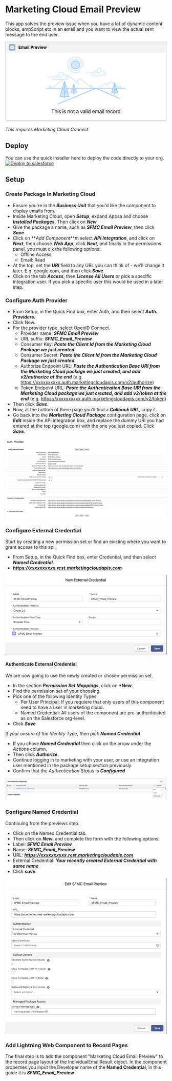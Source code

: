 # Marketing Cloud Email Preview

This app solves the preview issue when you have a lot of dynamic content blocks, ampScript etc in an email and you want to view the actual sent message to the end user.

![Preview of component](/.assets/noContent.png)

_This requires Marketing Cloud Connect._

## Deploy

You can use the quick installer here to deploy the code directly to your org. \
[![Deploy to salesforce](https://githubsfdeploy.herokuapp.com/resources/img/deploy.png)](https://githubsfdeploy.herokuapp.com/?owner=ehsky&repo=Marketing-Cloud-Email-Preview)

## Setup

### Create Package In Marketing Cloud

- Ensure you're in the **_Business Unit_** that you'd like the component to display emails from.
- Inside Marketing Cloud, open **_Setup_**, expand Appsa and choose **_Installed Packages_**. Then click on **_New_**
- Give the package a name, such as **_SFMC Email Preview_**, then click **_Save_**
- Click on **_Add Component_**m select **_API Integration_**, and click on **_Next_**, then choose **_Web App_**, click **_Next_**, and finally in the permissions panel, you must cik the following options:
  - Offline Access
  - Email: Read
- At the top, set the **_URI_** field to any URL you can think of - we'll change it later. E.g. google.com, and then click **_Save_**
- Click on the tab **_Access_**, then **_License All Users_** or pick a specific integration user. If you pick a specific user this would be used in a later step.

### Configure Auth Provider

- From Setup, in the Quick Find box, enter Auth, and then select **_Auth. Providers_**.
- Click New.
- For the provider type, select OpenID Connect.
  - Provider name: **_SFMC Email Preview_**
  - URL suffix: **_SFMC_Email_Preview_**
  - Consumer Key: **_Paste the Client Id from the Marketing Cloud Package we just created._**
  - Consumer Secret: **_Paste the Client Id from the Marketing Cloud Package we just created._**
  - Authorize Endpoint URL: **_Paste the Authentication Base URI from the Marketing Cloud package we just created, and add v2/authorize at the end_** (e.g. https://xxxxxxxxxx.auth.marketingcloudapis.com/v2/authorize)
  - Token Endpoint URL: **_Paste the Authentication Base URI from the Marketing Cloud package we just created, and add v2/token at the end_** (e.g. https://xxxxxxxxxx.auth.marketingcloudapis.com/v2/token)
- Then click **_Save_**.
- Now, at the bottom of there page you'll find a **_Callback URL_**, copy it.
- Go back into the **_Marketing Cloud Package_** configuration page, click on **_Edit_** inside the API integration box, and replace the dummy URI you had entered at the top (google.com) with the one you just copied. Click **_Save_**.

![Auth. Provider Setup Example](/.assets/authProviderSetup.png)

### Configure External Credential

Start by creating a new permission set or find an existing where you want to grant access to this api.

- From Setup, in the Quick Find box, enter Credential, and then select **_Named Credential_**.
- ***https://xxxxxxxxxx.rest.marketingcloudapis.com***

![Auth. Provider Setup Example](/.assets/externalCredential.png)

#### Authenticate External Credential

We are now going to use the newly created or chosen permission set.

- In the section **_Permission Set Mappings_**, click on **\*New**.
- Find the permission set of your choosing.
- Pick one of the following Identity Types:
  - Per User Principal: If you requiere that only users of this component need to have a user in marketing cloud.
  - Named Credential: All users of the component are pre-authenticated as on the Salesforce org-level.
- Click **_Save_**

_If your unsure of the Identity Type, then pick ***Named Credential***_

- If you chose **_Named Credential_** then click on the arrow under the _Actions_ column.
- Then click **_Authorize_**.
- Continue logging in to marketing with your user, or use an integration user mentioned in the package setup section previously.
- Confirm that the _Authentication Status_ is **_Configured_**

![Auth. Provider Setup Example](/.assets/authenticate.png)

### Configure Named Credential

Continuing from the previews step.

- Click on the Named Credential tab.
- Then click on **_New_**, and complete the form with the following options:
- Label: **_SFMC Email Preview_**
- Name: **_SFMC_Email_Preview_**
- URL: ***https://xxxxxxxxxx.rest.marketingcloudapis.com***
- External Credential: **_Your recently created External Credential with same name_**
- Click **_save_**

![Auth. Provider Setup Example](/.assets/namedCredential.png)

### Add Lightning Web Component to Record Pages

The final step is to add the component "Marketing Cloud Email Preview" to the record page layout of the IndividualEmailResult object.
In the component properties you input the Developer name of the **Named Credential**, in this guide it is **_SFMC_Email_Preview_**
